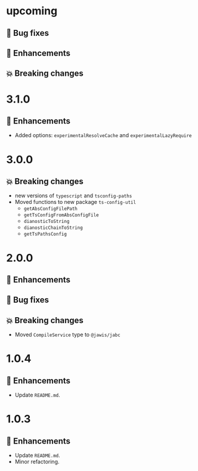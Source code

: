 # upcoming

## :bug: Bug fixes

## :tada: Enhancements

## :boom: Breaking changes

# 3.1.0

## :tada: Enhancements

- Added options: `experimentalResolveCache` and `experimentalLazyRequire`

# 3.0.0

## :boom: Breaking changes

- new versions of `typescript` and `tsconfig-paths`
- Moved functions to new package `ts-config-util`
  - `getAbsConfigFilePath`
  - `getTsConfigFromAbsConfigFile`
  - `dianosticToString`
  - `dianosticChainToString`
  - `getTsPathsConfig`

# 2.0.0

## :tada: Enhancements

## :bug: Bug fixes

## :boom: Breaking changes

- Moved `CompileService` type to `@jawis/jabc`

# 1.0.4

## :tada: Enhancements

- Update `README.md`.

# 1.0.3

## :tada: Enhancements

- Update `README.md`.
- Minor refactoring.

